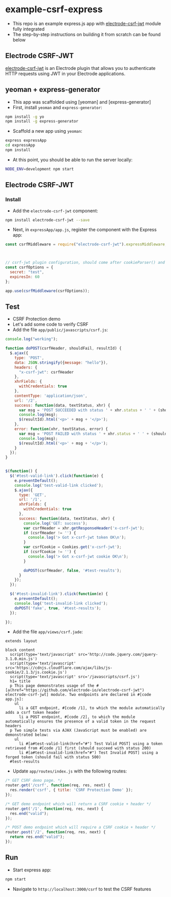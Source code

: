 # example-csrf-express
* This repo is an example express.js app with [electrode-csrf-jwt] module fully integrated
* The step-by-step instructions on building it from scratch can be found below

## Electrode CSRF-JWT
[electrode-csrf-jwt] is an Electrode plugin that allows you to authenticate HTTP requests using JWT in your Electrode applications.

## yeoman + express-generator
* This app was scaffolded using [yeoman] and [express-generator]
* First, install `yeoman` and `express-generator`:

```bash
npm install -g yo
npm install -g express-generator
```

* Scaffold a new app using `yeoman`:

```bash
express expressApp
cd expressApp
npm install
```

* At this point, you should be able to run the server locally:

```bash
NODE_ENV=development npm start
```

## Electrode CSRF-JWT

### Install
* Add the `electrode-csrf-jwt` component:

```bash
npm install electrode-csrf-jwt --save
```

* Next, in `expressApp/app.js`, register the component with the Express app:

```javascript
const csrfMiddleware = require("electrode-csrf-jwt").expressMiddleware;



// csrf-jwt plugin configuration, should come after cookieParser() and before routes `app.use('/', index);`
const csrfOptions = {
  secret: "test",
  expiresIn: 60
};

app.use(csrfMiddleware(csrfOptions));

```

## Test
* CSRF Protection demo
* Let's add some code to verify CSRF
* Add the file `app/public/javascripts/csrf.js`:

```js
console.log("working");

function doPOST(csrfHeader, shouldFail, resultId) {
  $.ajax({
    type: 'POST',
    data: JSON.stringify({message: "hello"}),
    headers: {
      "x-csrf-jwt": csrfHeader
    },
    xhrFields: {
      withCredentials: true
    },
    contentType: 'application/json',
    url: '/2',
    success: function(data, textStatus, xhr) {
      var msg = 'POST SUCCEEDED with status ' + xhr.status + ' ' + (shouldFail ? 'but expected error' : 'as expected');
      console.log(msg);
      $(resultId).html('<p>' + msg + '</p>');
    },
    error: function(xhr, textStatus, error) {
      var msg = 'POST FAILED with status ' + xhr.status + ' ' + (shouldFail ? 'as expected' : 'but expected success');
      console.log(msg);
      $(resultId).html('<p>' + msg + '</p>');
    }
  });
}


$(function() {
  $('#test-valid-link').click(function(e) {
    e.preventDefault();
    console.log('test-valid-link clicked');
    $.ajax({
      type: 'GET',
      url: '/1',
      xhrFields: {
        withCredentials: true
      },
      success: function(data, textStatus, xhr) {
        console.log('GET: success');
        var csrfHeader = xhr.getResponseHeader('x-csrf-jwt');
        if (csrfHeader != '') {
          console.log('> Got x-csrf-jwt token OK\n');
        }
        var csrfCookie = Cookies.get('x-csrf-jwt');
        if (csrfCookie != '') {
          console.log('> Got x-csrf-jwt cookie OK\n');
        }

        doPOST(csrfHeader, false, '#test-results');
      }
    });
  });

  $('#test-invalid-link').click(function(e) {
    e.preventDefault();
    console.log('test-invalid-link clicked');
    doPOST('fake', true, '#test-results');
  });

});
```

* Add the file `app/views/csrf.jade`:

```
extends layout

block content
  script(type='text/javascript' src='http://code.jquery.com/jquery-3.1.0.min.js')
  script(type='text/javascript' src='https://cdnjs.cloudflare.com/ajax/libs/js-cookie/2.1.3/js.cookie.js')
  script(type='text/javascript' src='/javascripts/csrf.js')
  h1= title
  p This page demonstrates usage of the #[a(href="https://github.com/electrode-io/electrode-csrf-jwt") electrode-csrf-jwt] module. Two endpoints are declared in #[code app.js]:
    ul
      li a GET endpoint, #[code /1], to which the module automatically adds a csrf token header
      li a POST endpoint, #[code /2], to which the module automatically ensures the presence of a valid token in the request headers
  p Two simple tests via AJAX (JavaScript must be enabled) are demonstrated below:
    ul
      li #[a#test-valid-link(href="#") Test Valid POST] using a token retrieved from #[code /1] first (should succeed with status 200)
      li #[a#test-invalid-link(href="#") Test Invalid POST] using a forged token (should fail with status 500)
  #test-results
```

* Update `app/routes/index.js` with the following routes:

```js
/* GET CSRF demo page. */
router.get('/csrf', function(req, res, next) {
  res.render('csrf', { title: 'CSRF Protection Demo' });
});

/* GET demo endpoint which will return a CSRF cookie + header */
router.get('/1', function(req, res, next) {
  res.end("valid");
});

/* POST demo endpoint which will require a CSRF cookie + header */
router.post('/2', function(req, res, next) {
  return res.end("valid");
});
```

## Run
* Start express app:

```bash
npm start
```

* Navigate to `http://localhost:3000/csrf` to test the CSRF features

[electrode-csrf-jwt]: https://github.com/electrode-io/electrode-csrf-jwt